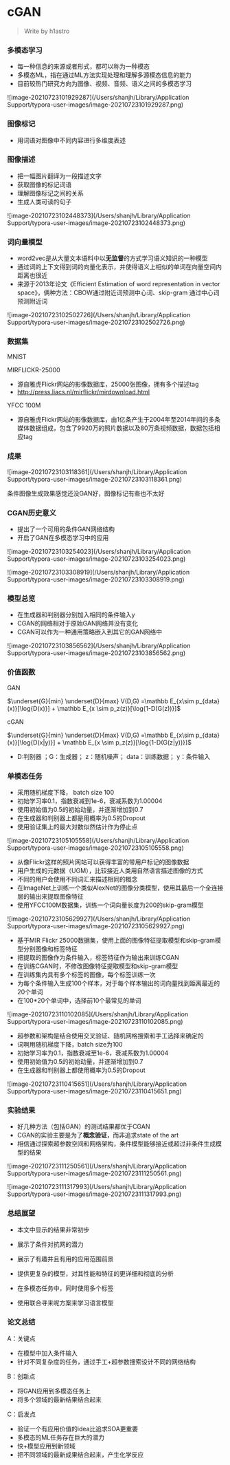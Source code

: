 # cGAN

> Write by h1astro

### 多模态学习

* 每一种信息的来源或者形式，都可以称为一种模态
* 多模态ML，指在通过ML方法实现处理和理解多源模态信息的能力
* 目前较热门研究方向为图像、视频、音频、语义之间的多模态学习

![image-20210723101929287](/Users/shanjh/Library/Application Support/typora-user-images/image-20210723101929287.png)

### 图像标记

* 用词语对图像中不同内容进行多维度表述

### 图像描述

* 把一幅图片翻译为一段描述文字
* 获取图像的标记词语
* 理解图像标记之间的关系
* 生成人类可读的句子

![image-20210723102448373](/Users/shanjh/Library/Application Support/typora-user-images/image-20210723102448373.png)

### 词向量模型

* word2vec是从大量文本语料中以**无监督**的方式学习语义知识的一种模型
* 通过词的上下文得到词的向量化表示，并使得语义上相似的单词在向量空间内距离也很近
* 来源于2013年论文《Efficient Estimation of word representation in vector space》，俩种方法：CBOW通过附近词预测中心词、skip-gram 通过中心词预测附近词

![image-20210723102502726](/Users/shanjh/Library/Application Support/typora-user-images/image-20210723102502726.png)

### 数据集

MNIST

MIRFLICKR-25000

* 源自雅虎Flickr网站的影像数据库，25000张图像，拥有多个描述tag
* http://press.liacs.nl/mirflickr/mirdownload.html

YFCC 100M

* 源自雅虎Flickr网站的影像数据库，由1亿条产生于2004年至2014年间的多条媒体数据组成，包含了9920万的照片数据以及80万条视频数据，数据包括相应tag

### 成果

![image-20210723103118361](/Users/shanjh/Library/Application Support/typora-user-images/image-20210723103118361.png)

条件图像生成效果感觉还没GAN好，图像标记有些也不太好

### CGAN历史意义

* 提出了一个可用的条件GAN网络结构
* 开启了GAN在多模态学习中的应用

![image-20210723103254023](/Users/shanjh/Library/Application Support/typora-user-images/image-20210723103254023.png)

![image-20210723103308919](/Users/shanjh/Library/Application Support/typora-user-images/image-20210723103308919.png)

### 模型总览

* 在生成器和判别器分别加入相同的条件输入y
* CGAN的网络相对于原始GAN网络并没有变化
* CGAN可以作为一种通用策略嵌入到其它的GAN网络中

![image-20210723103856562](/Users/shanjh/Library/Application Support/typora-user-images/image-20210723103856562.png)

### 价值函数

GAN

$\underset{G}{min} \underset{D}{max} V(D,G) =\mathbb E_{x\sim p_{data}(x)}[\log{D(x)}] + \mathbb E_{x \sim p_z(z)}[\log{1-D(G(z))}]$

cGAN

$\underset{G}{min} \underset{D}{max} V(D,G) =\mathbb E_{x\sim p_{data}(x)}[\log{D(x|y)}] + \mathbb E_{x \sim p_z(z)}[\log{1-D(G(z|y))}]$

* D:判别器 ；G：生成器； z：随机噪声； data：训练数据； y：条件输入

### 单模态任务

* 采用随机梯度下降，  batch size 100
* 初始学习率0.1，指数衰减到1e-6，衰减系数为1.00004
* 使用初始值为0.5的初始动量，并逐渐增加到0.7
* 在生成器和判别器上都是用概率为0.5的Dropout
* 使用验证集上的最大对数似然估计作为停止点

![image-20210723105105558](/Users/shanjh/Library/Application Support/typora-user-images/image-20210723105105558.png)

* 从像Flickr这样的照片网站可以获得丰富的带用户标记的图像数据
* 用户生成的元数据（UGM），比较接近人类用自然语言描述图像的方式
* 不同的用户会使用不同词汇来描述相同的概念
* 在ImageNet上训练一个类似AlexNet的图像分类模型，使用其最后一个全连接层的输出来提取图像特征
* 使用YFCC100M数据集，训练一个词向量长度为200的skip-gram模型  

![image-20210723105629927](/Users/shanjh/Library/Application Support/typora-user-images/image-20210723105629927.png)

* 基于MIR Flickr 25000数据集，使用上面的图像特征提取模型和skip-gram模型分别图像和标签特征
* 把提取的图像作为条件输入，标签特征作为输出来训练CGAN
* 在训练CGAN时，不修改图像特征提取模型和skip-gram模型
* 在训练集内具有多个标签的图像，每个标签训练一次
* 为每个条件输入生成100个样本，对于每个样本输出的词向量找到距离最近的20个单词
* 在100*20个单词中，选择前10个最常见的单词

![image-20210723110102085](/Users/shanjh/Library/Application Support/typora-user-images/image-20210723110102085.png)

* 超参数和架构是结合使用交叉验证、随机网格搜索和手工选择来确定的
* 词啊用随机梯度下降，batch size为100
* 初始学习率为0.1，指数衰减至1e-6，衰减系数为1.00004
* 使用初始值为0.5的初始动量，并逐渐增加到0.7
* 在生成器和判别器上都使用概率为0.5的Dropout                                                                                                                 



![image-20210723110415651](/Users/shanjh/Library/Application Support/typora-user-images/image-20210723110415651.png)

### 实验结果

* 好几种方法（包括GAN）的测试结果都优于CGAN
* CGAN的实验主要是为了**概念验证**，而非追求state of the art
* 相信通过探索超参数空间和网络架构，条件模型能够接近或超过非条件生成模型的结果

![image-20210723111250561](/Users/shanjh/Library/Application Support/typora-user-images/image-20210723111250561.png)

![image-20210723111317993](/Users/shanjh/Library/Application Support/typora-user-images/image-20210723111317993.png)

### 总结展望

* 本文中显示的结果非常初步
* 展示了条件对抗网的潜力
* 展示了有趣并且有用的应用范围前景

* 提供更复杂的模型，对其性能和特征的更详细和彻底的分析
* 在多模态任务中，同时使用多个标签
* 使用联合寻来呢方案来学习语言模型

### 论文总结

A：关键点

* 在模型中加入条件输入
* 针对不同复杂度的任务，通过手工+超参数搜索设计不同的网络结构

B：创新点

* 将GAN应用到多模态任务上
* 将多个领域的最新结果结合起来

C：启发点

* 验证一个有应用价值的idea比追求SOA更重要
* 多模态的ML任务存在巨大的潜力
* 快+模型应用到新领域
* 把不同领域的最新成果结合起来，产生化学反应